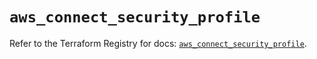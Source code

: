 # `aws_connect_security_profile`

Refer to the Terraform Registry for docs: [`aws_connect_security_profile`](https://registry.terraform.io/providers/hashicorp/aws/5.77.0/docs/resources/connect_security_profile).
